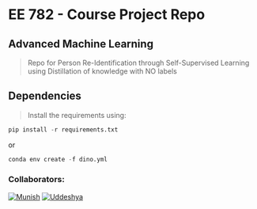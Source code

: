 # EE 782 - Course Project Repo
## Advanced Machine Learning
> Repo for Person Re-Identification through Self-Supervised Learning using Distillation of knowledge with NO labels

## Dependencies
> Install the requirements using: 
  ```python
  pip install -r requirements.txt
  ```
  or
  ```python   
  conda env create -f dino.yml
  ```   
### Collaborators:
[![Munish](https://img.shields.io/badge/22M2153-Munish_Monga-blue)](https://github.com/munish30monga)
[![Uddeshya](https://img.shields.io/badge/22M2152-Uddeshya_Singh-darkgreen)](https://github.com/uddeshya-iitb)
